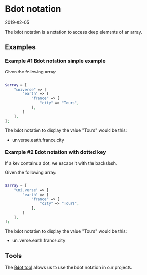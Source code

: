Bdot notation
=============
2019-02-05




The bdot notation is a notation to access deep elements of an array.


Examples
--------

### Example #1 Bdot notation simple example


Given the following array:


```php

$array = [
    "universe" => [
        "earth" => [
            "france" => [
                "city" => "Tours",
            ],
        ]
    ],
];

```

The bdot notation to display the value "Tours" would be this:

- universe.earth.france.city


### Example #2 Bdot notation with dotted key


If a key contains a dot, we escape it with the backslash.

Given the following array:


```php

$array = [
    "uni.verse" => [
        "earth" => [
            "france" => [
                "city" => "Tours",
            ],
        ]
    ],
];

```

The bdot notation to display the value "Tours" would be this:

- uni\.verse.earth.france.city



Tools
-----

The [Bdot tool](https://github.com/karayabin/universe-snapshot/blob/master/universe/Bat/BDotTool.md) allows us to use the bdot notation in our projects.


